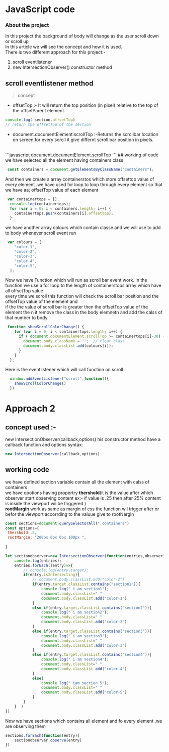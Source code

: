 # JavaScript code  
### About the project
In this project the background of body will change as the user scroll down or scroll up <br>
 In this article we will see the concept and how it is used.
 <br>
There is two different approach for this project:-<br>
 1. scroll eventlistener
 1. new IntersectionObserver() constructor method


## scroll eventlistener method

> concept <br>
 
* offsetTop :- It will return the top position (in pixel) relative to the top of the offsetParent element.

 ```javascript
console.log( section.offsetTop)
// return the offsetTop of the section 
```
* document.documentElement.scrollTop :-Returns the scrollbar location on screen,for every scroll it give differnt scroll bar position in pixels.
<br>
```javascript
document.documentElement.scrollTop 
```
## working of  code
we have selected all the element having containers class

```javascript
 const containers = document.getElementsByClassName("containers");
```
 And then we create a array containerstos which store offsettop value of every element .we have used for loop to loop through every element so that we have aa; offsetTop value of each element
```javascript
 var containertops = [];
  console.log(containertops);
  for (var i = 0; i < containers.length; i++) {
    containertops.push(containers[i].offsetTop);
  }
```
we have another array colours which contain classe and we will use to add to body whenever scroll event run
```javascript
 var colours = [
    "color-1",
    "color-2",
    "color-3",
    "color-4",
    "color-5",
  ];
```
Now we have Function which will run as scroll bar event work.
In the function we  use  a for loop to the length of containerstops array which have all offsetTop value  <br>
every time we scroll this function will check the scroll bar position and the offsetTop value of the element  and <br> if the the value of scroll bar is greater then the offsetTop value of the element the n it remove the class in the body  elemnetn  and add the calss of that number to body
```javascript
 function showScrollColorChange() { 
    for (var i = 0; i < containertops.length; i++) {
      if ( document.documentElement.scrollTop >= containertops[i]-30) {  
        document.body.className = '';  // clear class      
        document.body.classList.add(colours[i]);
      }
    }
  };
```
Here is the eventlistener which will call  function on scroll . 
```javascript
  window.addEventListener("scroll",function(){
    showScrollColorChange()
  })
```
# Approach 2

 ## concept used :-
   new IntersectionObserver(callback,options)
   his constructor method have a  callback function and options
   syntax:
   ```javascript
   new IntersectionObserver(callback,options)
   ```

   ## working code
  we  have defined section variable contain all the element with calss of containers
  <br>
 we have opotions having propertry __thershold__(it is the value after which observer start observing content ex:- if value is .25 then after 25% content  is inside the viewport  wil be triggered )
 <br>
 __rootMargin__ work as same as margin of css the function wil trigger after or befor the viewport accorrding to the valuue give to rootNargin

   ```javascript
   const sections=document.querySelectorAll(".containers")
const options={
    thershold:.8,
    rootMargin: "200px 0px 0px 100px ",
    
}
   ```

```javascript
let sectionobserver=new IntersectionObserver(function(entries,observer){
    console.log(entries);
    entries.forEach((entry)=>{
        // console.log(entry.target);
        if(entry.isIntersecting){
            // document.body.classList.add("color-2")
            if(entry.target.classList.contains("section1")){
                console.log(" i am section1");
                document.body.classList=" "
                document.body.classList.add("color-1")
            }
            else if(entry.target.classList.contains("section2")){
                console.log(" i am section2");   
                document.body.classList=" "
                document.body.classList.add("color-2")
            }
            else if(entry.target.classList.contains("section3")){
                console.log(" i am section3"); 
                document.body.classList=" "
                document.body.classList.add("color-3")
            }
            else if(entry.target.classList.contains("section4")){
                console.log(" i am section4"); 
                document.body.classList=" "
                document.body.classList.add("color-4")
            }
            else{
                console.log(" iam section 5");
                document.body.classList=" "
                document.body.classList.add("color-5")
            }
        }
    }  )
})
```
Now we have sections which contains all element and fo every element ,we are observing them 
```javascript
sections.forEach(function(entry){
    sectionobserver.observe(entry)
})
   
```
